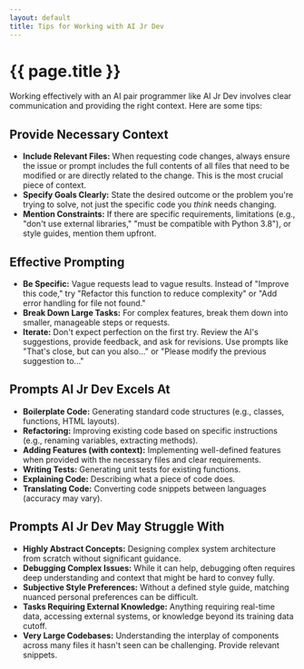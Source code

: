 ```yaml
---
layout: default
title: Tips for Working with AI Jr Dev
---
```


# {{ page.title }}

Working effectively with an AI pair programmer like AI Jr Dev involves clear communication and providing the right context. Here are some tips:

## Provide Necessary Context

*   **Include Relevant Files:** When requesting code changes, always ensure the issue or prompt includes the full contents of all files that need to be modified or are directly related to the change. This is the most crucial piece of context.
*   **Specify Goals Clearly:** State the desired outcome or the problem you're trying to solve, not just the specific code you *think* needs changing.
*   **Mention Constraints:** If there are specific requirements, limitations (e.g., "don't use external libraries," "must be compatible with Python 3.8"), or style guides, mention them upfront.

## Effective Prompting

*   **Be Specific:** Vague requests lead to vague results. Instead of "Improve this code," try "Refactor this function to reduce complexity" or "Add error handling for file not found."
*   **Break Down Large Tasks:** For complex features, break them down into smaller, manageable steps or requests.
*   **Iterate:** Don't expect perfection on the first try. Review the AI's suggestions, provide feedback, and ask for revisions. Use prompts like "That's close, but can you also..." or "Please modify the previous suggestion to..."

## Prompts AI Jr Dev Excels At

*   **Boilerplate Code:** Generating standard code structures (e.g., classes, functions, HTML layouts).
*   **Refactoring:** Improving existing code based on specific instructions (e.g., renaming variables, extracting methods).
*   **Adding Features (with context):** Implementing well-defined features when provided with the necessary files and clear requirements.
*   **Writing Tests:** Generating unit tests for existing functions.
*   **Explaining Code:** Describing what a piece of code does.
*   **Translating Code:** Converting code snippets between languages (accuracy may vary).

## Prompts AI Jr Dev May Struggle With

*   **Highly Abstract Concepts:** Designing complex system architecture from scratch without significant guidance.
*   **Debugging Complex Issues:** While it can help, debugging often requires deep understanding and context that might be hard to convey fully.
*   **Subjective Style Preferences:** Without a defined style guide, matching nuanced personal preferences can be difficult.
*   **Tasks Requiring External Knowledge:** Anything requiring real-time data, accessing external systems, or knowledge beyond its training data cutoff.
*   **Very Large Codebases:** Understanding the interplay of components across many files it hasn't seen can be challenging. Provide relevant snippets.

